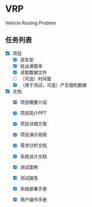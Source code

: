 # VRP
 Vehicle Routing Problem

## 任务列表

- [x] 项目
  - [x] 双车型
  - [x] 给出满载率
  - [x] 读取数据文件
  - [ ] （可选）时间窗
  - [x] （用于测试，可选）产生随机数据

- [x] 文档
  - [x] 项目概要介绍
  - [x] 项目简介PPT
  - [x] 项目详细方案
  - [x] 项目演示视频
  - [x] 需求分析文档

  - [x] 系统设计文档
  - [x] 测试案例
  - [x] 测试报告
  - [x] 系统部署手册
  - [x] 用户操作手册